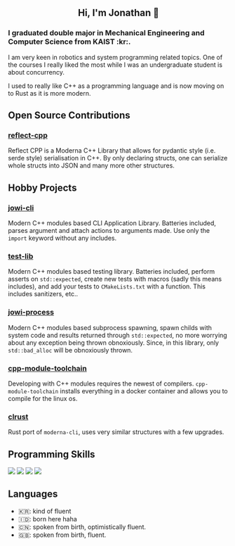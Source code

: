 <h2 align="center">Hi, I'm Jonathan 👋</h2>
<h3 align="left">I graduated double major in Mechanical Engineering and Computer Science from KAIST :kr:.</h3>
<p>I am very keen in robotics and system programming related topics. One of the courses I really liked the most while I was an undergraduate student is about concurrency. </p>
<p>I used to really like C++ as a programming language and is now moving on to Rust as it is more modern.</p>

## Open Source Contributions
### [reflect-cpp](https://github.com/getml/reflectcpp)
Reflect CPP is a Moderna C++ Library that allows for pydantic style (i.e. serde style) serialisation in C++. By only declaring structs, one can serialize whole structs into JSON and many more other structures. 

## Hobby Projects
### [jowi-cli](https://github.com/jowillianto/jowi-cli)
Modern C++ modules based CLI Application Library. Batteries included, parses argument and attach actions to arguments made. Use only the `import` keyword without any includes. 
### [test-lib](https://github.com/jowillianto/test-lib)
Modern C++ modules based testing library. Batteries included, perform asserts on `std::expected`, create new tests with macros (sadly this means includes), and add your tests to `CMakeLists.txt` with a function. 
This includes sanitizers, etc..
### [jowi-process](https://github.com/jowillianto/jowi-process)
Modern C++ modules based subprocess spawning, spawn childs with system code and results returned through `std::expected`, no more worrying about any exception being thrown obnoxiously. Since, in this library,
only `std::bad_alloc` will be obnoxiously thrown. 
### [cpp-module-toolchain](https://github.com/jowillianto/cpp-module-toolchain)
Developing with C++ modules requires the newest of compilers. `cpp-module-toolchain` installs everything in a docker container and allows you to compile for the linux os. 
### [clrust](https://github.com/jowillianto/clrust)
Rust port of `moderna-cli`, uses very similar structures with a few upgrades.

## Programming Skills

![](https://img.shields.io/badge/Rust-000000?style=for-the-badge&logo=rust&logoColor=white)
![](https://img.shields.io/badge/python-%2314354C.svg?style=for-the-badge&logo=python&logoColor=white)
![](https://img.shields.io/badge/c++-%2300599C.svg?style=for-the-badge&logo=c%2B%2B&logoColor=white)
![](https://img.shields.io/badge/javascript-%23323330.svg?style=for-the-badge&logo=javascript&logoColor=%23F7DF1E)  

## Languages
- 🇰🇷: kind of fluent
- 🇮🇩: born here haha
- 🇨🇳: spoken from birth, optimistically fluent.
- 🇬🇧: spoken from birth, fluent. 
